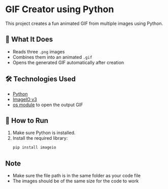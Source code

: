# GIF Creator using Python

This project creates a fun animated GIF from multiple images using Python.

## 🚀 What It Does

- Reads three `.png` images
- Combines them into an animated `.gif`
- Opens the generated GIF automatically after creation

## 🛠️ Technologies Used

- [Python](https://www.python.org/)
- [ImageIO v3](https://pypi.org/project/imageio/)
- [os module](https://docs.python.org/3/library/os.html) to open the output GIF

## 🔧 How to Run

1. Make sure Python is installed.
2. Install the required library:
   ```bash
   pip install imageio

## Note 
- Make sure the file path is in the same folder as your code file
- The images should be of the same size for the code to work
